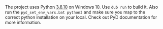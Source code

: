 The project uses Python [3.8.10](https://www.python.org/downloads/release/python-3810/) on Windows 10. Use `dub run` to build it. Also run the `pyd_set_env_vars.bat python3` and make sure you map to the correct python installation on your local. Check out PyD documentation for more information. 